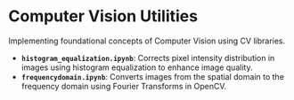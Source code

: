 # Computer Vision Utilities

Implementing foundational concepts of Computer Vision using CV libraries.

- **`histogram_equalization.ipynb`**: Corrects pixel intensity distribution in images using histogram equalization to enhance image quality.  
- **`frequencydomain.ipynb`**: Converts images from the spatial domain to the frequency domain using Fourier Transforms in OpenCV.
